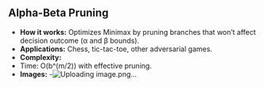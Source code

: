 ## Alpha-Beta Pruning
- **How it works:** Optimizes Minimax by pruning branches that won’t affect decision outcome (α and β bounds).
- **Applications:** Chess, tic-tac-toe, other adversarial games.
- **Complexity:**
- Time: O(b^(m/2)) with effective pruning.
- **Images:**
-![Uploading image.png…]()
